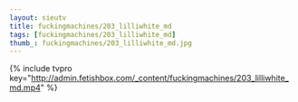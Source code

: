```yaml
--- 
layout: sieutv
title: fuckingmachines/203_lilliwhite_md
tags: [fuckingmachines/203_lilliwhite_md]
thumb_: fuckingmachines/203_lilliwhite_md.jpg
---
```

{% include tvpro key="http://admin.fetishbox.com/_content/fuckingmachines/203_lilliwhite_md.mp4" %} 
